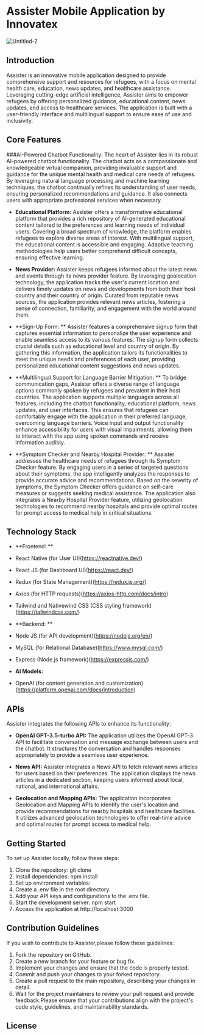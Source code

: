 # Assister Mobile Application by Innovatex
![Untitled-2](https://github.com/Natthyx/Assister/assets/99822269/2bdd5ba3-81f0-4f51-a3a0-8eda4ff248a0)


## Introduction
Assister is an innovative mobile application designed to provide comprehensive support and resources for refugees, with a focus on mental health care, education, news updates, and healthcare assistance. Leveraging cutting-edge artificial intelligence, Assister aims to empower refugees by offering personalized guidance, educational content, news updates, and access to healthcare services. The application is built with a user-friendly interface and multilingual support to ensure ease of use and inclusivity.

## Core Features
###AI-Powered Chatbot Functionality: 
The heart of Assister lies in its robust AI-powered chatbot functionality. The chatbot acts as a compassionate and knowledgeable virtual companion, providing invaluable support and guidance for the unique mental health and medical care needs of refugees. By leveraging natural language processing and machine learning techniques, the chatbot continually refines its understanding of user needs, ensuring personalized recommendations and guidance. It also connects users with appropriate professional services when necessary.

- **Educational Platform:**
Assister offers a transformative educational platform that provides a rich repository of AI-generated educational content tailored to the preferences and learning needs of individual users. Covering a broad spectrum of knowledge, the platform enables refugees to explore diverse areas of interest. With multilingual support, the educational content is accessible and engaging. Adaptive teaching methodologies help users better comprehend difficult concepts, ensuring effective learning.

- **News Provider:**
Assister keeps refugees informed about the latest news and events through its news provider feature. By leveraging geolocation technology, the application tracks the user's current location and delivers timely updates on news and developments from both their host country and their country of origin. Curated from reputable news sources, the application provides relevant news articles, fostering a sense of connection, familiarity, and engagement with the world around them.

- **Sign-Up Form: **
Assister features a comprehensive signup form that captures essential information to personalize the user experience and enable seamless access to its various features. The signup form collects crucial details such as educational level and country of origin. By gathering this information, the application tailors its functionalities to meet the unique needs and preferences of each user, providing personalized educational content suggestions and news updates.

- **Multilingual Support for Language Barrier Mitigation: **
To bridge communication gaps, Assister offers a diverse range of language options commonly spoken by refugees and prevalent in their host countries. The application supports multiple languages across all features, including the chatbot functionality, educational platform, news updates, and user interfaces. This ensures that refugees can comfortably engage with the application in their preferred language, overcoming language barriers. Voice input and output functionality enhance accessibility for users with visual impairments, allowing them to interact with the app using spoken commands and receive information audibly.

- **Symptom Checker and Nearby Hospital Provider: **
Assister addresses the healthcare needs of refugees through its Symptom Checker feature. By engaging users in a series of targeted questions about their symptoms, the app intelligently analyzes the responses to provide accurate advice and recommendations. Based on the severity of symptoms, the Symptom Checker offers guidance on self-care measures or suggests seeking medical assistance. The application also integrates a Nearby Hospital Provider feature, utilizing geolocation technologies to recommend nearby hospitals and provide optimal routes for prompt access to medical help in critical situations.

## Technology Stack
- **Frontend: **

- React Native (for User UI)(https://reactnative.dev/)
- React JS (for Dashboard UI)(https://react.dev/)
- Redux (for State Management)(https://redux.js.org/)
- Axios (for HTTP requests)(https://axios-http.com/docs/intro)
- Tailwind and Nativewind CSS (CSS styling framework)(https://tailwindcss.com/)
- **Backend: **

- Node JS (for API development)(https://nodejs.org/en/)
- MySQL (for Relational Database)(https://www.mysql.com/)
- Express (Node.js framework)(https://expressjs.com/)
- **AI Models:**
- OpenAI (for content generation and customization)(https://platform.openai.com/docs/introduction)

## APIs
Assister integrates the following APIs to enhance its functionality:

- **OpenAI GPT-3.5-turbo API:** The application utilizes the OpenAI GPT-3 API to facilitate conversation and message exchange between users and the chatbot. It structures the conversation and handles responses appropriately to provide a seamless user experience.

- **News API:** Assister integrates a News API to fetch relevant news articles for users based on their preferences. The application displays the news articles in a dedicated section, keeping users informed about local, national, and international affairs.

- **Geolocation and Mapping APIs:** The application incorporates Geolocation and Mapping APIs to identify the user's location and provide recommendations for nearby hospitals and healthcare facilities. It utilizes advanced geolocation technologies to offer real-time advice and optimal routes for prompt access to medical help.

## Getting Started
To set up Assister locally, follow these steps:
1. Clone the repository: git clone <repository-url>
2. Install dependencies: npm install
3. Set up environment variables:
4. Create a .env file in the root directory.
5. Add your API keys and configurations to the .env file.
6. Start the development server: npm start
7. Access the application at http://localhost:3000

## Contribution Guidelines
If you wish to contribute to Assister,please follow these guidelines:

1. Fork the repository on GitHub.
2. Create a new branch for your feature or bug fix.
3. Implement your changes and ensure that the code is properly tested.
4. Commit and push your changes to your forked repository.
5. Create a pull request to the main repository, describing your changes in detail.
6. Wait for the project maintainers to review your pull request and provide feedback.Please ensure that your contributions align with the project's code style, guidelines, and maintainability standards.
 
## License

